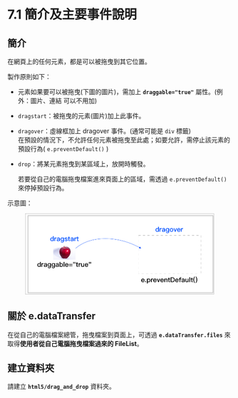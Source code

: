 # 7.1 簡介及主要事件說明

## 簡介

在網頁上的任何元素，都是可以被拖曳到其它位置。

製作原則如下：

* 元素如果要可以被拖曳(下圖的圖片)，需加上 **`draggable="true"`** 屬性。(例外：圖片、連結 可以不用加)
* `dragstart`：被拖曳的元素(圖片)加上此事件。
* `dragover`：虛線框加上 dragover 事件。(通常可能是 `div` 標籤)\
  在預設的情況下，不允許任何元素被拖曳至此處；如要允許，需停止該元素的預設行為( `e.preventDefault()` )
*   `drop`：將某元素拖曳到某區域上，放開時觸發。

    若要從自己的電腦拖曳檔案進來頁面上的區域，需透過 `e.preventDefault()` 來停掉預設行為。

示意圖：

<figure><img src="../.gitbook/assets/drag_drop_bg.png" alt=""><figcaption></figcaption></figure>



## 關於 e.dataTransfer

在從自己的電腦檔案總管，拖曳檔案到頁面上，可透過 **`e.dataTransfer.files`** 來取得**使用者從自己電腦拖曳檔案過來的 FileList**。



## 建立資料夾

請建立 **`html5/drag_and_drop`** 資料夾。

